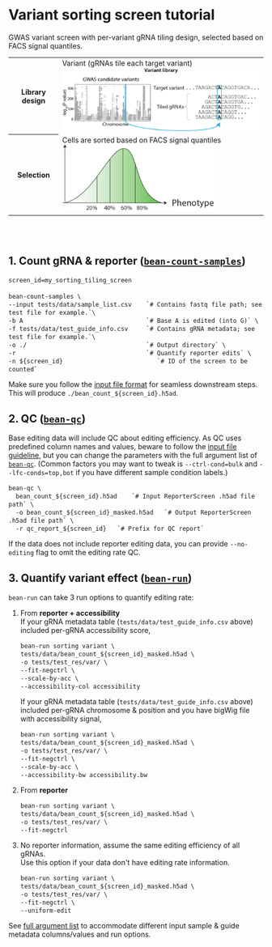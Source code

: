 # Variant sorting screen tutorial
GWAS variant screen with per-variant gRNA tiling design, selected based on FACS signal quantiles.  

<table>
  <tr>
    <th>Library design</th>
    <td>Variant (gRNAs tile each target variant)   <br> <img src="../../imgs/variant.png" alt="variant library design" width="600"/></td>
  </tr>
  <tr>
    <th>Selection</th>
    <td>Cells are sorted based on FACS signal quantiles  <br>  <img src="../../imgs/sorting_bins@8x.png" alt="variant library design" width="300"/></td>
  </tr>
</table>

<br></br>

## 1. Count gRNA & reporter ([`bean-count-samples`](../../README#bean-count-samples-count-reporter-screen-data))
```
screen_id=my_sorting_tiling_screen

bean-count-samples \
--input tests/data/sample_list.csv    `# Contains fastq file path; see test file for example.`\
-b A                                  `# Base A is edited (into G)` \
-f tests/data/test_guide_info.csv     `# Contains gRNA metadata; see test file for example.`\
-o ./                                 `# Output directory` \
-r                                    `# Quantify reporter edits` \
-n ${screen_id}                          `# ID of the screen to be counted`   
```
Make sure you follow the [input file format](../../README#input-file-format) for seamless downstream steps. This will produce `./bean_count_${screen_id}.h5ad`. 

## 2. QC ([`bean-qc`](../../README#bean-qc-qc-of-reporter-screen-data))
Base editing data will include QC about editing efficiency. As QC uses predefined column names and values, beware to follow the [input file guideline](../../README#input-file-format), but you can change the parameters with the full argument list of [`bean-qc`](../../README#bean-qc-qc-of-reporter-screen-data). (Common factors you may want to tweak is `--ctrl-cond=bulk` and `--lfc-conds=top,bot` if you have different sample condition labels.)
```
bean-qc \
  bean_count_${screen_id}.h5ad    `# Input ReporterScreen .h5ad file path` \
  -o bean_count_${screen_id}_masked.h5ad   `# Output ReporterScreen .h5ad file path` \
  -r qc_report_${screen_id}   `# Prefix for QC report` 
```



If the data does not include reporter editing data, you can provide `--no-editing` flag to omit the editing rate QC.


## 3. Quantify variant effect ([`bean-run`](../../README#bean-run-quantify-variant-effects))

`bean-run` can take 3 run options to quantify editing rate:  
1. From **reporter + accessibility**  
    If your gRNA metadata table (`tests/data/test_guide_info.csv` above) included per-gRNA accessibility score, 
    ```
    bean-run sorting variant \
    tests/data/bean_count_${screen_id}_masked.h5ad \
    -o tests/test_res/var/ \
    --fit-negctrl \
    --scale-by-acc \
    --accessibility-col accessibility
    ```
    If your gRNA metadata table (`tests/data/test_guide_info.csv` above) included per-gRNA chromosome & position and you have bigWig file with accessibility signal, 
    ```
    bean-run sorting variant \
    tests/data/bean_count_${screen_id}_masked.h5ad \
    -o tests/test_res/var/ \
    --fit-negctrl \
    --scale-by-acc \
    --accessibility-bw accessibility.bw
    ```

2. From **reporter**
    ```
    bean-run sorting variant \
    tests/data/bean_count_${screen_id}_masked.h5ad \
    -o tests/test_res/var/ \
    --fit-negctrl 
    ```
3. No reporter information, assume the same editing efficiency of all gRNAs.  
    Use this option if your data don't have editing rate information.
    ```
    bean-run sorting variant \
    tests/data/bean_count_${screen_id}_masked.h5ad \
    -o tests/test_res/var/ \
    --fit-negctrl \
    --uniform-edit
    ```
See [full argument list](../../README#optional-parameters) to accommodate different input sample & guide metadata columns/values and run options.